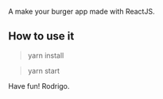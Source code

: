 A make your burger app made with ReactJS.

## How to use it

> yarn install

> yarn start

Have fun! Rodrigo.
